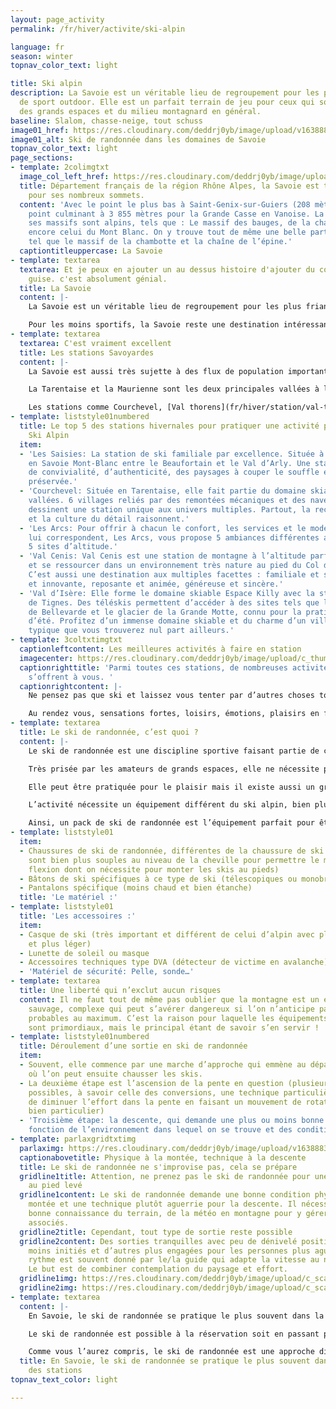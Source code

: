 ```yaml
---
layout: page_activity
permalink: /fr/hiver/activite/ski-alpin

language: fr
season: winter
topnav_color_text: light

title: Ski alpin
description: La Savoie est un véritable lieu de regroupement pour les plus friands
  de sport outdoor. Elle est un parfait terrain de jeu pour ceux qui sont amoureux
  des grands espaces et du milieu montagnard en général.
baseline: Slalom, chasse-neige, tout schuss
image01_href: https://res.cloudinary.com/deddrj0yb/image/upload/v1638883539/website/winter/Ski-descente-groupe-amis_weuk4g.jpg
image01_alt: Ski de randonnée dans les domaines de Savoie
topnav_color_text: light
page_sections:
- template: 2colimgtxt
  image_col_left_href: https://res.cloudinary.com/deddrj0yb/image/upload/c_scale,h_545/c_crop,g_north,h_545,w_475/v1638822010/website/winter/Hero-montagne_m8cx1r.webp
  title: Département français de la région Rhône Alpes, la Savoie est très connue
    pour ses nombreux sommets.
  content: 'Avec le point le plus bas à Saint-Genix-sur-Guiers (208 mètres) et son
    point culminant à 3 855 mètres pour la Grande Casse en Vanoise. La majorité de
    ses massifs sont alpins, tels que : Le massif des bauges, de la chartreuse ou
    encore celui du Mont Blanc. On y trouve tout de même une belle partie plus vallonnée
    tel que le massif de la chambotte et la chaîne de l’épine.'
  captiontitleuppercase: La Savoie
- template: textarea
  textarea: Et je peux en ajouter un au dessus histoire d'ajouter du contenu à ma
    guise. c'est absolument génial.
  title: La Savoie
  content: |-
    La Savoie est un véritable lieu de regroupement pour les plus friands de sport outdoor. Elle est un parfait terrain de jeu pour ceux qui sont amoureux des grands espaces et du milieu montagnard en général. La faune et la flore y sont très développées et de nombreux espaces sauvages pourront s’offrir à vous.

    Pour les moins sportifs, la Savoie reste une destination intéressante. En effet, elle détient un gros passé historique et regorge de monuments historiques datant de l’âge néolithique jusqu’au XIXe siècle. Elle possède également un patrimoine architectural et culturel important, de par la diversité des civilisations qui l’occupent au cours du temps.
- template: textarea
  textarea: C'est vraiment excellent
  title: Les stations Savoyardes
  content: |-
    La Savoie est aussi très sujette à des flux de population importants avec de fortes variations saisonnières. Pendant la saison hivernale, sa population peut aller jusqu’à doubler du fait du développement des sports d’hiver avec un grand nombre de stations dont certaines ayant une renommée internationale.

    La Tarentaise et la Maurienne sont les deux principales vallées à l’origine d’un gros trafic en hiver; les sports d’hiver et principalement le ski étant à l’origine de ce trafic saisonnier.

    Les stations comme Courchevel, [Val thorens](fr/hiver/station/val-thorens "Voir les locations à Val-Thorens"), Val d’isère, Tignes, ont une dimension et un rayonnement international, tandis que d’autres sont plus petites et à taille humaine telles que: La Toussuire, Le Corbier ou encore Bonneval sur arc.
- template: liststyle01numbered
  title: Le top 5 des stations hivernales pour pratiquer une activité physique hors
    Ski Alpin
  item:
  - 'Les Saisies: La station de ski familiale par excellence. Située à 1650 m d’altitude
    en Savoie Mont-Blanc entre le Beaufortain et le Val d’Arly. Une station aux valeurs
    de convivialité, d’authenticité, des paysages à couper le souffle et une nature
    préservée.'
  - 'Courchevel: Située en Tarentaise, elle fait partie du domaine skiable des trois
    vallées. 6 villages reliés par des remontées mécaniques et des navettes gratuites
    dessinent une station unique aux univers multiples. Partout, la recherche de l’excellence
    et la culture du détail raisonnent.'
  - 'Les Arcs: Pour offrir à chacun le confort, les services et le mode de vie qui
    lui correspondent, Les Arcs, vous propose 5 ambiances différentes au sein des
    5 sites d’altitude.'
  - 'Val Cenis: Val Cenis est une station de montagne à l’altitude parfaite pour s’oxygéner
    et se ressourcer dans un environnement très nature au pied du Col du Mont-Cenis.
    C’est aussi une destination aux multiples facettes : familiale et sportive, authentique
    et innovante, reposante et animée, généreuse et sincère.'
  - 'Val d’Isère: Elle forme le domaine skiable Espace Killy avec la station voisine
    de Tignes. Des téléskis permettent d’accéder à des sites tels que l’abrupte face
    de Bellevarde et le glacier de la Grande Motte, connu pour la pratique du ski
    d’été. Profitez d’un immense domaine skiable et du charme d’un village savoyard
    typique que vous trouverez nul part ailleurs.'
- template: 3coltxtimgtxt
  captionleftcontent: Les meilleures activités à faire en station
  imagecenter: https://res.cloudinary.com/deddrj0yb/image/upload/c_thumb,h_500,w_500/v1638883539/website/winter/Chien-traineau-foret_h8m0bh.jpg
  captionrighttitle: 'Parmi toutes ces stations, de nombreuses activités hivernales
    s’offrent à vous. '
  captionrightcontent: |-
    Ne pensez pas que ski et laissez vous tenter par d’autres choses tout aussi intéressantes en termes de sensation. Laissez vous guider chien de traîneau, parapente, ski joëring ou bien d’autres activités encore.

    Au rendez vous, sensations fortes, loisirs, émotions, plaisirs en famille…à vous de choisir !
- template: textarea
  title: Le ski de randonnée, c’est quoi ?
  content: |-
    Le ski de randonnée est une discipline sportive faisant partie de celle du ski. Elle se pratique sur des terrains enneigés en milieu le plus souvent sauvages.

    Très prisée par les amateurs de grands espaces, elle ne nécessite pas d’aménagements spécifiques aux domaines skiables comme la pratique du ski alpin classique.

    Elle peut être pratiquée pour le plaisir mais il existe aussi un grand nombre de compétitions comme la Pierra Menta, une de plus réputée.

    L’activité nécessite un équipement différent du ski alpin, bien plus adapté pour cette discipline : un package complet qui comprend plusieurs accessoires, équipement… etc.

    Ainsi, un pack de ski de randonnée est l’équipement parfait pour être bien équipé. L’utilisation d’un bon équipement rendra votre sortie optimale !
- template: liststyle01
  item:
  - Chaussures de ski de randonnée, différentes de la chaussure de ski alpin (elles
    sont bien plus souples au niveau de la cheville pour permettre le mouvement de
    flexion dont on nécessite pour monter les skis au pieds)
  - Bâtons de ski spécifiques à ce type de ski (télescopiques ou monobrins)
  - Pantalons spécifique (moins chaud et bien étanche)
  title: 'Le matériel :'
- template: liststyle01
  title: 'Les accessoires :'
  item:
  - Casque de ski (très important et différent de celui d’alpin avec plus d’aérations
    et plus léger)
  - Lunette de soleil ou masque
  - Accessoires techniques type DVA (détecteur de victime en avalanche)
  - 'Matériel de sécurité: Pelle, sonde…'
- template: textarea
  title: Une liberté qui n’exclut aucun risques
  content: Il ne faut tout de même pas oublier que la montagne est un environnement
    sauvage, complexe qui peut s’avérer dangereux si l’on n’anticipe pas les risques
    probables au maximum. C’est la raison pour laquelle les équipements de sécurité
    sont primordiaux, mais le principal étant de savoir s’en servir !
- template: liststyle01numbered
  title: Déroulement d’une sortie en ski de randonnée
  item:
  - Souvent, elle commence par une marche d’approche qui emmène au départ de l’ascension
    où l’on peut ensuite chausser les skis.
  - La deuxième étape est l’ascension de la pente en question (plusieurs techniques
    possibles, à savoir celle des conversions, une technique particulière qui permet
    de diminuer l’effort dans la pente en faisant un mouvement de rotation du ski
    bien particulier)
  - 'Troisième étape: la descente, qui demande une plus ou moins bonne technique en
    fonction de l’environnement dans lequel on se trouve et des conditions du jour.'
- template: parlaxgridtxtimg
  parlaximg: https://res.cloudinary.com/deddrj0yb/image/upload/v1638883537/website/winter/Montagne-randonnee-blizzard_imccfq.jpg
  captionabovetitle: Physique à la montée, technique à la descente
  title: Le ski de randonnée ne s'improvise pas, cela se prépare
  gridline1title: Attention, ne prenez pas le ski de randonnée pour une promenade
    au pied levé
  gridline1content: Le ski de randonnée demande une bonne condition physique à la
    montée et une technique plutôt aguerrie pour la descente. Il nécessite aussi une
    bonne connaissance du terrain, de la météo en montagne pour y gérer les risques
    associés.
  gridline2title: Cependant, tout type de sortie reste possible
  gridline2content: Des sorties tranquilles avec peu de dénivelé positif pour les
    moins initiés et d’autres plus engagées pour les personnes plus aguerries. Le
    rythme est souvent donné par le/la guide qui adapte la vitesse au niveau du groupe.
    Le but est de combiner contemplation du paysage et effort.
  gridline1img: https://res.cloudinary.com/deddrj0yb/image/upload/c_scale,w_800/c_crop,h_600,w_800/v1638883537/website/winter/Ski-randonnee-seul_yok2cz.jpg
  gridline2img: https://res.cloudinary.com/deddrj0yb/image/upload/c_scale,w_800/c_crop,h_600,w_800/v1638883534/website/winter/Ski-descente-poudreuse_jkfdf6.jpg
- template: textarea
  content: |-
    En Savoie, le ski de randonnée se pratique le plus souvent dans la majorité des stations puisque, comme mentionné plus haut elle ne nécessite pas de matériels tels que remontées mécaniques ou autre mais seulement d’un accompagnateur diplômés qui pourra vous faire découvrir de magnifique endroits à arpenter.

    Le ski de randonnée est possible à la réservation soit en passant par l’intermédiaire d’un organisme privé ou public soit en traitant directement avec un indépendant diplômé.

    Comme vous l’aurez compris, le ski de randonnée est une approche différente mais tout aussi appréciable que le ski alpin classique alors n’attendez plus et faites vous votre propre expérience.
  title: En Savoie, le ski de randonnée se pratique le plus souvent dans la majorité
    des stations
topnav_text_color: light

---
```

